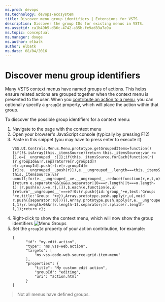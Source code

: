 ```yaml
---
ms.prod: devops
ms.technology: devops-ecosystem
title: Discover menu group identifiers | Extensions for VSTS
description: Discover the group IDs for existing menus in VSTS.
ms.assetid: ca1b49b5-d36c-4742-a85b-fe9ad83a7a9a
ms.topic: conceptual
ms.manager: douge
ms.author: elbatk
author: elbatk
ms.date: 08/04/2016
---
```


# Discover menu group identifiers

Many VSTS context menus have named groups of actions. This helps ensure related actions are grouped together when the context menu is presented to the user. When you [contribute an action to a menu](../develop/add-action.md), you can optionally specify a `groupId` property, which will place the action within that group.

To discover the possible group identifiers for a context menu:

1. Navigate to the page with the context menu
2. Open your browser's JavaScript console (typically by pressing F12)
3. Paste in this snippet (you may have to press enter to execute it) 
   ```
   VSS.UI.Controls.Menus.Menu.prototype.getGroupedItems=function(){if(!$.isArray(this._itemsSource))return this._itemsSource;var r=[],e={__ungrouped__:[]};if(this._itemsSource.forEach(function(r){r.groupId&&!r.separator?e[r.groupId]?e[r.groupId].push(r):e[r.groupId]=[r]:e.__ungrouped__.push(r)}),e.__ungrouped__.length===this._itemsSource.length)return this._itemsSource;var u=null;for(e.__ungrouped__=e.__ungrouped__.reduce(function(r,e,t,o){return e.separator&&(u&&u.separator||0===r.length||t===o.length-1)||r.push(e),u=e,r},[]),$.each(e,function(e,u){return'__ungrouped__'===e?!0:(r.push({id:'group_'+e,text:'Group: '+e,title:'Group: '+e}),Array.prototype.push.apply(r,u),void r.push({separator:!0}))}),Array.prototype.push.apply(r,e.__ungrouped__),0===e.__ungrouped__.length&&r.splice(r.length-1,1);r.length>0&&r[r.length-1].separator;)r.splice(r.length-1,1);return r};
   ```
4. Right-click to show the context menu, which will now show the group identifiers
   ![Menu Groups](../_img/menu-groups.png)
5. Set the `groupId` property of your action contribution, for example: 
   ```
   {
         "id": "my-edit-action",
         "type": "ms.vss-web.action",
         "targets": [
             "ms.vss-code-web.source-grid-item-menu"
         ],
         "properties": {
             "title": "My custom edit action",
             "groupId": "editing",
             "uri": "action.html"
         }
   }
   ```     

> Not all menus have defined groups.

